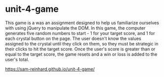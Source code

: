 # unit-4-game

This game is a was an assignment designed to help us familiarize ourselves with using jQuery to manipulate the DOM. In this game, the computer generates five random numbers to start - 1 for your target score, and 1 for each crystal button on the page. The user doesn't know the values assigned to the crystal until they click on them, so they must be strategic in their clicks to hit the target score. Once the user's score is greater than or equal to the target score, the game resets and a win or loss is added to the user's total.

https://sam-reinhard.github.io/unit-4-game/